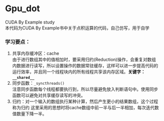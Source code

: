 # Gpu_dot
CUDA By Example study  
本代码为CUDA By Example书中关于点积运算的代码，自己仿写，用于自学  
### 学习要点：
1. 共享内存缓冲区：cache  
由于进行数组其中的值相加时，要采用归约(Reduction)操作，会重复对数组内数据进行读写，所以设置操作的数据常驻缓存，这样可以进一步提高代码的运行效率，并且同一个线程块内的所有线程共享该内存区域。**关键字：`__shared__`**  
2. 同步函数：`_syncthreads()`  
注意同步函数每个线程都要执行到，所以尽量避免放入判断语句中。使用同步函数可以避免对共享缓存读写的冲突。  
3. 归约：对一个输入的数组执行某种计算，然后产生更小的结果数组，这个过程称为归约
这里采用的思想时将cache数组中前一半与后一半相加，每次迭代数值数量下降一半。
